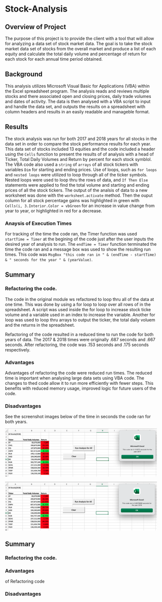 # Stock-Analysis

## Overview of Project

The purpose of this project is to provide the client with a tool that will allow for analyzing a data set of stock market data.  The goal is to take the stock market data set of stocks from the overall market and produce a list of each equity and calculate the total daily volume and percentage of return for each stock for  each annual time period obtained.  

## Background
This analysis utilizes Microsoft Visual Basic for Applications (VBA) within the Excel spreadsheet program.  The analysis reads and reviews multiple stocks and there associated open and closing prices, daily trade volumes and dates of activity.  The data is then analysed with a VBA script to input and handle the data set, and outputs the results on a spreadsheet with column headers and results in an easily readable and manageble format. 

## Results
The stock analysis was run for both 2017 and 2018 years for all stocks in the data set in order to compare the stock performance results for each year.  This data set of stocks included 13 equities and the code included a header using the `Cells` function to present the results of of analysis with a head of Ticker, Total Daily Volumes and Return by percent for each stock symblol.  The VBA code also used a `string` of `arrays` of all stock tickers with variables `Dim` for starting and ending prices.  Use of loops, such as `for loops` and `nested loops` were utilized to loop through all of the ticker symbols.  Nested loops were used to loop thru the rows of data, and `If Then Else` statements were applied to find the total volume and starting and ending prices of all the stock tickers.  The output of the analsis of data to a new worksheet was done with the `worksheet.activate` method.  Then the ouput column for all stock percentage gains was highlighted in green with `Cells(i, 3.Interior.Color = vbGreen` for an increase in value change from year to year, or highlighted in red for a decrease. 


### Anaysis of Execution Times
For tracking of the time the code ran, the Timer function was used `startTime = Timer` at the begining of the code just after the user inputs the desired year of analysis to run.  The `endTime = Timer` function terminated the time the code ran and a message box was used to show the resulting run times.  This code was `MsgBox "this code ran in " & (endTime - startTime) & " seconds for the year " & (yearValue)`.  

## Summary

### Refactoring the code. 
The code in the original module ws refactored to loop thru all of the data at one time.  This was done by using a for loop to loop over all rows of in the spreadsheet. A script was used inside the for loop to increase stock ticke volume and a variable used  in an index to increase the variable.  Another for loop was used to loop thru arrays to output the ticker, the total daily voluem and the returns in the spreadsheet.  

Refactoring of the code resulted in a reduced time to run the code for both years of data.  The 2017 & 2018 times were originally .687 seconds and .667 seconds.  After refactoring, the code was .153 seconds and .175 seconds respectively.



### Advantages
Advantages of refactoring the code were reduced run times.  The reduced time is important when analysing large data sets using VBA code.  The changes to thed code allow it to run more efficiently with fewer steps.  This benefits with reduced memory usage, improved logic for future users of the code. 


### Disadvantages


See the screenshot images below of the time in seconds the code ran for both years. 

![2017 Time](Resources/VBA_Challenge_2017.png)

![2018 Time](Resources/VBA_Challenge_2018.png)

## Summary

### Refactoring the code. 


### Advantages

of Refactoring code

### Disadvantages


